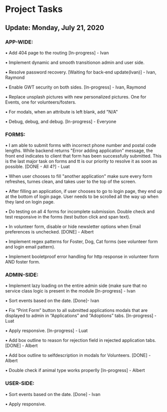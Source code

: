 # Project Tasks

## Update: Monday, July 21, 2020

### APP-WIDE:

• Add 404 page to the routing [In-progress] - Ivan

• Implement dynamic and smooth transitionon admin and user side.

• Resolve password recovery. [Waiting for back-end update(Ivan)] - Ivan, Raymond

• Enable GWT security on both sides. [In-progress] - Ivan, Raymond

• Replace unsplash pictures with new personalized pictures. One for Events, one for volunteers/fosters.

• For modals, when an attribute is left blank, add "N/A"

• Debug, debug, and debug. [In-progress] - Everyone

### FORMS:

• I am able to submit forms with incorrect phone number and postal code lengths. While backend returns "Error adding application" message, the front end indicates to client that form has been successfully submitted. This is the last major task on forms and tt is our priority to resolve it as soon as possible. [DONE - All 4?] - Luat

• When user chooses to fill "another application" make sure every form refreshes, turnes clean, and takes user to the top of the screen.

• After filling an application, if user chooses to go to login page, they end up at the bottom of login page. User needs to be scrolled all the way up when they land on login page.

• Do testing on all 4 forms for incomplete submission. Double check and test responsive in the forms (test button click and span text).

• In volunteer form, disable or hide newsletter options when Email preferences is unchecked. [DONE] - Albert

• Implement regex patterns for Foster, Dog, Cat forms (see volunteer form and login email pattern).

• Implement booletproof error handling for http response in volunteer form AND foster form.

### ADMIN-SIDE:

• Implement lazy loading on the entire admin side (make sure that no service class logic is present in the module [In-progress] - Ivan

• Sort events based on the date. [Done]- Ivan

• Fix “Print Form” button to all submitted applications modals that are displayed to admin in “Applications” and “Adoptions” tabs. [In-progress] - Luat

• Apply responsive. [In-progress] - Luat

• Add box outline to reason for rejection field in rejected application tabs. [DONE] - Albert

• Add box outline to selfdescription in modals for Volunteers. [DONE] - Albert

• Double check if animal type works properlly [In-progress] - Albert

### USER-SIDE:

• Sort events based on the date. [Done] - Ivan

• Apply responsive.
